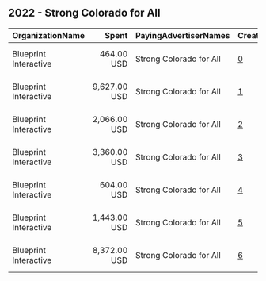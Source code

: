 ## 2022 - Strong Colorado for All 
|OrganizationName|Spent|PayingAdvertiserNames|CreativeUrls|Impressions|Genders|AgeBrackets|CountryCodes|BillingAddresses|CandidateBallotInformation|
|:---|---:|:---|:---|---:|:---|:---|:---|:---|:---|
|Blueprint Interactive|464.00 USD|Strong Colorado for All|[0](https://www.snap.com/political-ads/asset/5f09ab0b4bfbb9f36b080c6021742f414783fc260f67b25ac8135e8fa22a9ff2?mediaType=mp4)|12,410||18-34|united states|"1730 Rhode Island Ave NW Suite 1014,Washington,20036,US"||
|Blueprint Interactive|9,627.00 USD|Strong Colorado for All|[1](https://www.snap.com/political-ads/asset/147af46396554bbad9c2b8a8de653bdd605edb92b19b062d35260a4546c54d71?mediaType=mp4)|289,329||18-34|united states|"1730 Rhode Island Ave NW Suite 1014,Washington,20036,US"||
|Blueprint Interactive|2,066.00 USD|Strong Colorado for All|[2](https://www.snap.com/political-ads/asset/6a997cef1eee684973061ebdaa6a6835cdbe1b56c1de42eb65488819c96e614e?mediaType=mp4)|76,637||18-34|united states|"1730 Rhode Island Ave NW Suite 1014,Washington,20036,US"||
|Blueprint Interactive|3,360.00 USD|Strong Colorado for All|[3](https://www.snap.com/political-ads/asset/38577fafe361f3729fb1b31dd043bda3eaea5c3758194283c01f8d96e9b0d8ad?mediaType=mp4)|97,980||18-34|united states|"1730 Rhode Island Ave NW Suite 1014,Washington,20036,US"||
|Blueprint Interactive|604.00 USD|Strong Colorado for All|[4](https://www.snap.com/political-ads/asset/360e0e53a790bea881d5d780b8357f72bf6f1f34f008db17bcabb484d84c0071?mediaType=mp4)|22,012||18-34|united states|"1730 Rhode Island Ave NW Suite 1014,Washington,20036,US"||
|Blueprint Interactive|1,443.00 USD|Strong Colorado for All|[5](https://www.snap.com/political-ads/asset/438667ee60795a22740aec89150ac1abf351f520b016dbe76c17a427fbd6592d?mediaType=mp4)|44,781||18-34|united states|"1730 Rhode Island Ave NW Suite 1014,Washington,20036,US"||
|Blueprint Interactive|8,372.00 USD|Strong Colorado for All|[6](https://www.snap.com/political-ads/asset/ac30eab445024fdd42420e989e5275cc66fb7fb857029bc7cecfdae317e24927?mediaType=mp4)|235,266||18-34|united states|"1730 Rhode Island Ave NW Suite 1014,Washington,20036,US"||
